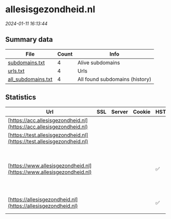 # allesisgezondheid.nl
*2024-01-11 16:13:44*
## Summary data


| File       | Count | Info |
|------------|-------|------|
|[subdomains.txt](/data/allesisgezondheid.nl/subdomains.txt)|4|Alive subdomains|
|[urls.txt](/data/allesisgezondheid.nl/urls.txt)|4|Urls|
|[all_subdomains.txt](/data/allesisgezondheid.nl/all_subdomains.txt)|4|All found subdomains (history)|


## Statistics


| Url | SSL | Server | Cookie | HSTS | CSP | XFO | XXP | RP | Tech |Title |
|------------|-------|------|------|------|------|------|------|------|------|------|
|[https://acc.allesisgezondheid.nl](https://acc.allesisgezondheid.nl)| || | | | | | :white_check_mark: |HSTS Varnish:6.2|Default site|
|[https://test.allesisgezondheid.nl](https://test.allesisgezondheid.nl)| || | | | | | :white_check_mark: |HSTS Varnish:6.2|Default site|
|[https://www.allesisgezondheid.nl](https://www.allesisgezondheid.nl)| || |:white_check_mark: | | :white_check_mark: | :white_check_mark: | :white_check_mark: |HSTS MySQL PHP Varnish:6.2 WordPress Yoast SEO:20.13|Home - Alles is...|
|[https://allesisgezondheid.nl](https://allesisgezondheid.nl)| || |:white_check_mark: | | :white_check_mark: | :white_check_mark: | :white_check_mark: |HSTS Varnish:6.2|301 Moved Perman...|